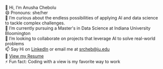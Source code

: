 👋 Hi, I’m Anusha Chebolu  
😄 Pronouns: she/her  
👀 I’m curious about the endless possibilities of applying AI and data science to tackle complex challenges.  
🌱 I’m currently pursuing a Master's in Data Science at Indiana University Bloomington  
💞️ I’m looking to collaborate on projects that leverage AI to solve real-world problems  
📫 Say Hi on [LinkedIn](https://www.linkedin.com/in/chebolu-anusha/) or email me at srcheb@iu.edu  
📄 [View my Resume](https://shorturl.at/nn7PG)  
⚡ Fun fact: Coding with a view is my favorite way to work
